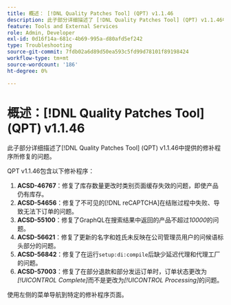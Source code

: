 ```yaml
---
title: 概述： [!DNL Quality Patches Tool] (QPT) v1.1.46
description: 此子部分详细描述了 [!DNL Quality Patches Tool] (QPT) v1.1.46中提供的修补程序所修复的问题。
feature: Tools and External Services
role: Admin, Developer
exl-id: 0d16f14a-681c-4b69-995a-d80afd5ef242
type: Troubleshooting
source-git-commit: 7fdb02a6d89d50ea593c5fd99d78101f89198424
workflow-type: tm+mt
source-wordcount: '186'
ht-degree: 0%

---
```


# 概述：[!DNL Quality Patches Tool] (QPT) v1.1.46

此子部分详细描述了[!DNL Quality Patches Tool] (QPT) v1.1.46中提供的修补程序所修复的问题。

QPT v1.1.46包含以下修补程序：

1. **ACSD-46767**：修复了库存数量更改时类别页面缓存失效的问题，即使产品仍有库存。
1. **ACSD-54656**：修复了不可见的[!DNL reCAPTCHA]在结账过程中失败、导致无法下订单的问题。
1. **ACSD-55100**：修复了GraphQL在搜索结果中返回的产品不超过&#x200B;*10000*&#x200B;的问题。
1. **ACSD-56621**：修复了更新的名字和姓氏未反映在公司管理员用户的问候语标头部分的问题。
1. **ACSD-56842**：修复了在运行`setup:di:compile`后缺少延迟代理和代理工厂的问题。
1. **ACSD-57003**：修复了在部分退款和部分发运订单时，订单状态更改为&#x200B;*[!UICONTROL Complete]*&#x200B;而不是更改为&#x200B;*[!UICONTROL Processing]*&#x200B;的问题。

使用左侧的菜单导航到特定的修补程序页面。
